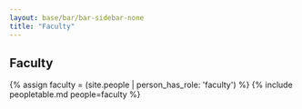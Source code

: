 ```yaml
---
layout: base/bar/bar-sidebar-none
title: "Faculty"
---
```


## Faculty
{% assign faculty = (site.people | person_has_role: 'faculty') %}
{% include peopletable.md people=faculty %}
